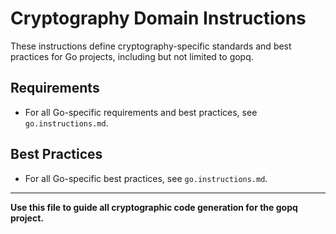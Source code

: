 
# Cryptography Domain Instructions

These instructions define cryptography-specific standards and best practices for Go projects, including but not limited to gopq.

## Requirements
- For all Go-specific requirements and best practices, see `go.instructions.md`.

## Best Practices
- For all Go-specific best practices, see `go.instructions.md`.

---

**Use this file to guide all cryptographic code generation for the gopq project.**
